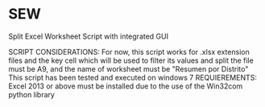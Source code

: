 # SEW
Split Excel Worksheet Script with integrated GUI

SCRIPT CONSIDERATIONS: 
For now, this script works for .xlsx extension files and the key cell which will be used to filter its values and split the file must be A9, and the name of worksheet must be "Resumen por Distrito"
This script has been tested and executed on windows 7 
REQUIEREMENTS: Excel 2013 or above must be installed due to the use of the Win32com python library
